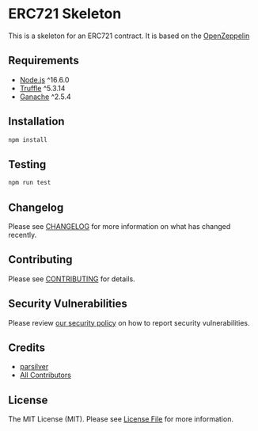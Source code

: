 # ERC721 Skeleton

This is a skeleton for an ERC721 contract. It is based on the [OpenZeppelin](https://www.openzeppelin.com/contracts)

## Requirements
- [Node.js](https://nodejs.org/en/) ^16.6.0
- [Truffle](https://www.trufflesuite.com/truffle) ^5.3.14
- [Ganache](https://www.trufflesuite.com/ganache) ^2.5.4


## Installation

```bash
npm install
```

## Testing

```bash
npm run test
```


## Changelog

Please see [CHANGELOG](CHANGELOG.md) for more information on what has changed recently.

## Contributing

Please see [CONTRIBUTING](https://github.com/food-capital/.github/blob/main/CONTRIBUTING.md) for details.

## Security Vulnerabilities

Please review [our security policy](../../security/policy) on how to report security vulnerabilities.

## Credits

- [parsilver](https://github.com/parsilver)
- [All Contributors](../../contributors)

## License

The MIT License (MIT). Please see [License File](LICENSE) for more information.
